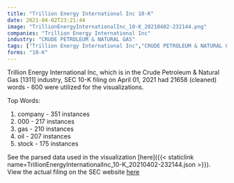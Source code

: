 ```yaml
---
title: "Trillion Energy International Inc 10-K"
date: 2021-04-02T23:21:44
image: "TrillionEnergyInternationalInc_10-K_20210402-232144.png"
companies: "Trillion Energy International Inc"
industry: "CRUDE PETROLEUM & NATURAL GAS"
tags: ["Trillion Energy International Inc","CRUDE PETROLEUM & NATURAL GAS","04-01-2021","10-K"]
forms: "10-K"
---
```

Trillion Energy International Inc, which is in the Crude Petroleum & Natural Gas [1311] industry, SEC 10-K filing on April 01, 2021 had 21658 (cleaned) words - 600 were utilized for the visualizations.

Top Words:
1. company - 351 instances
2. 000 - 217 instances
3. gas - 210 instances
4. oil - 207 instances
5. stock - 175 instances


See the parsed data used in the visualization [here]({{< staticlink name=TrillionEnergyInternationalInc_10-K_20210402-232144.json >}}).  
View the actual filing on the SEC website [here](https://www.sec.gov/Archives/edgar/data/1648636/0001493152-21-007581.txt)